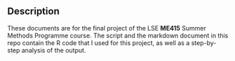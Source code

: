 ## Description

These documents are for the final project of the LSE **ME415** Summer Methods Programme course. The script and the markdown document in this repo contain the R code that I used for this project, as well as a step-by-step analysis of the output.
